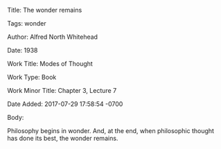 Title:  The wonder remains

Tags:   wonder

Author: Alfred North Whitehead

Date:   1938

Work Title: Modes of Thought

Work Type: Book

Work Minor Title: Chapter 3, Lecture 7

Date Added: 2017-07-29 17:58:54 -0700

Body: 

Philosophy begins in wonder. And, at the end, when philosophic thought has done its best, the wonder remains. 

